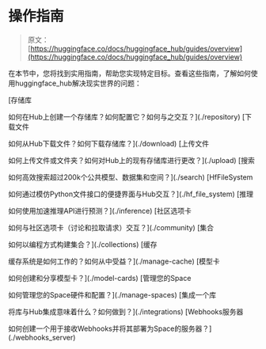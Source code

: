 # 操作指南

> 原文：[https://huggingface.co/docs/huggingface_hub/guides/overview](https://huggingface.co/docs/huggingface_hub/guides/overview)

在本节中，您将找到实用指南，帮助您实现特定目标。查看这些指南，了解如何使用huggingface_hub解决现实世界的问题：

[存储库

如何在Hub上创建一个存储库？如何配置它？如何与之交互？](./repository) [下载文件

如何从Hub下载文件？如何下载存储库？](./download) [上传文件

如何上传文件或文件夹？如何对Hub上的现有存储库进行更改？](./upload) [搜索

如何高效搜索超过200k个公共模型、数据集和空间？](./search) [HfFileSystem

如何通过模仿Python文件接口的便捷界面与Hub交互？](./hf_file_system) [推理

如何使用加速推理API进行预测？](./inference) [社区选项卡

如何与社区选项卡（讨论和拉取请求）交互？](./community) [集合

如何以编程方式构建集合？](./collections) [缓存

缓存系统是如何工作的？如何从中受益？](./manage-cache) [模型卡

如何创建和分享模型卡？](./model-cards) [管理您的Space

如何管理您的Space硬件和配置？](./manage-spaces) [集成一个库

将库与Hub集成意味着什么？如何做到？](./integrations) [Webhooks服务器

如何创建一个用于接收Webhooks并将其部署为Space的服务器？](./webhooks_server)
